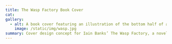```yaml
---
title: The Wasp Factory Book Cover
cat:
gallery:
  - alt: A book cover featuring an illustration of the bottom half of a wasp. It's bright red stinger is broken and makes up half of the W in the title "The Wasp Factory".
    image: /static/img/wasp.jpg
summary: Cover design concept for Iain Banks’ The Wasp Factory, a novel the Irish Times called “a work of unparalelled deparavity.” The nature of the book is reflected in the color scheme which uses shades of green and yellow meant to evoke a certain sense of unease. Red rounds out the scheme to direct the viewer and create rhythm. The wasp’s markings are a reference to the clock that functions as the eponymous Wasp Factory in the novel, while the broken stinger functions as a focal point and another clue to the story’s themes. Featured in the student gallery.
---
```


